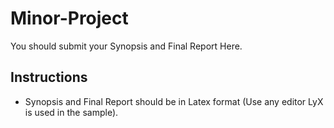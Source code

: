 # Minor-Project
You should submit your Synopsis and Final Report Here.

## Instructions
- Synopsis and Final Report should be in Latex format (Use any editor LyX is used in the sample).




